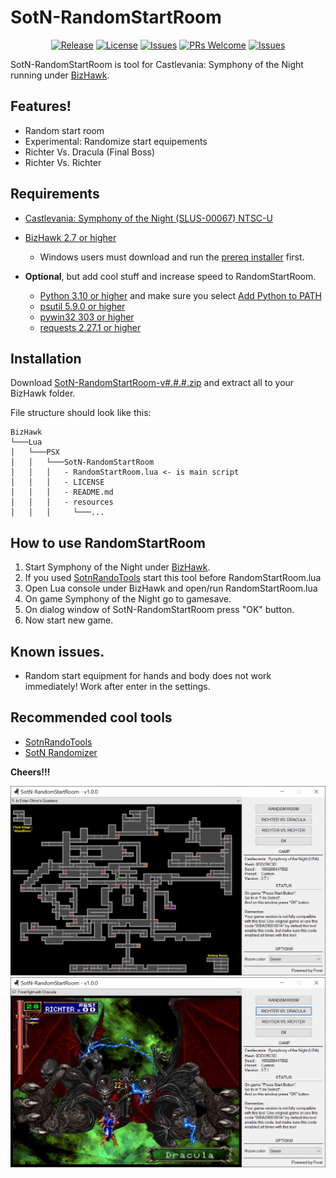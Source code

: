 
# SotN-RandomStartRoom
<p align="center">
  <a href="https://github.com/PatFrost/SotN-RandomStartRoom/releases/latest" target="_blank"><img alt="Release" src="https://img.shields.io/github/v/release/PatFrost/SotN-RandomStartRoom.svg?logo=playstation&logoColor=1081c1&sort=semver&style=popout"></a>
  <a href="LICENSE" target="_blank"><img alt="License" src="https://img.shields.io/badge/License-GPLv3-blue.svg?style=popout&logo=playstation&logoColor=1081c1"></a>
  <a href="https://github.com/PatFrost/SotN-RandomStartRoom/issues" target="_blank"><img alt="Issues" src="https://img.shields.io/badge/Bugs-Issues-red.svg?style=popout&logo=playstation&logoColor=red"></a>
  <a href="https://github.com/PatFrost/SotN-RandomStartRoom/pulls" target="_blank"><img alt="PRs Welcome" src="https://img.shields.io/badge/PRs-Welcome-brightgreen.svg?style=popout&logo=playstation&logoColor=brightgreen"></a>
  <a href="https://github.com/PatFrost/SotN-RandomStartRoom/issues" target="_blank"><img alt="Issues" src="https://img.shields.io/badge/Suggest-Open%20Issue-brightgreen.svg?style=popout&logo=playstation&logoColor=brightgreen"></a>
</p>

SotN-RandomStartRoom is tool for Castlevania: Symphony of the Night
running under <a href="https://tasvideos.org/BizHawk" target="_blank">BizHawk</a>.

## Features!
 - Random start room
 - Experimental: Randomize start equipements
 - Richter Vs. Dracula (Final Boss)
 - Richter Vs. Richter

## Requirements
 - <a href="http://redump.org/disc/3379/" target="_blank">Castlevania: Symphony of the Night (SLUS-00067) NTSC-U</a>
 - <a href="https://github.com/TASEmulators/BizHawk/releases" target="_blank">BizHawk 2.7 or higher</a>
   - Windows users must download and run the <a href="https://github.com/TASEmulators/BizHawk-Prereqs/releases" target="_blank">prereq installer</a> first.

 - **Optional**, but add cool stuff and increase speed to RandomStartRoom.
   - <a href="https://www.python.org/downloads/" target="_blank">Python 3.10 or higher</a> and make sure you select <a href="https://docs.python.org/3/using/windows.html#installation-steps" target="_blank">Add Python to PATH</a>
   - <a href="https://pypi.org/project/psutil/" target="_blank">psutil 5.9.0 or higher</a>
   - <a href="https://pypi.org/project/pywin32/" target="_blank">pywin32 303 or higher</a>
   - <a href="https://pypi.org/project/requests/" target="_blank">requests 2.27.1 or higher</a>

## Installation
Download <a href="https://github.com/PatFrost/SotN-RandomStartRoom/releases/latest" target="_blank">SotN-RandomStartRoom-v#.#.#.zip</a> and extract all to your BizHawk folder.

File structure should look like this:
```
BizHawk
└───Lua
│   └───PSX
│   │   └───SotN-RandomStartRoom
│   │   │   - RandomStartRoom.lua <- is main script
│   │   │   - LICENSE
│   │   │   - README.md
│   │   │   - resources
│   │   │     └───...
```

## How to use RandomStartRoom
 1. Start Symphony of the Night under <a href="https://tasvideos.org/BizHawk" target="_blank">BizHawk</a>.
 2. If you used <a href="https://github.com/TalicZealot/SotnRandoTools" target="_blank">SotnRandoTools</a> start this tool before RandomStartRoom.lua
 3. Open Lua console under BizHawk and open/run RandomStartRoom.lua
 4. On game Symphony of the Night go to gamesave.
 5. On dialog window of SotN-RandomStartRoom press "OK" button.
 6. Now start new game.

## Known issues.
 - Random start equipment for hands and body does not work immediately! Work after enter in the settings.

## Recommended cool tools
 - <a href="https://github.com/TalicZealot/SotnRandoTools" target="_blank">SotnRandoTools</a>
 - <a href="https://sotn.io" target="_blank">SotN Randomizer</a>

**Cheers!!!**


<p align="center">
  <img alt="In Enter Olrox's Quarters" src="./resources/previews/preview1.jpg">
  <img alt="Richter Vs. Dracula" src="./resources/previews/preview2.jpg">
</p>
